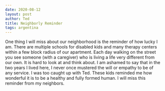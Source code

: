```yaml
---
date: 2020-08-12
layout: post
author: Ted
title: Neighborly Reminder
tags: argentina
---
```

One thing I will miss about our neighborhood is the reminder of how lucky I am. There are multiple schools for disabled kids and many therapy centers within a few block radius of our apartment. Each day walking on the street you see someone (with a caregiver) who is living a life very different from our own. It is hard to look at and think about. I am ashamed to say that in the two years I lived here, I never once mustered the will or empathy to be of any service. I was too caught up with Ted. These kids reminded me how wonderful it is to be a healthy and fully formed human. I will miss this reminder from my neighbors.
